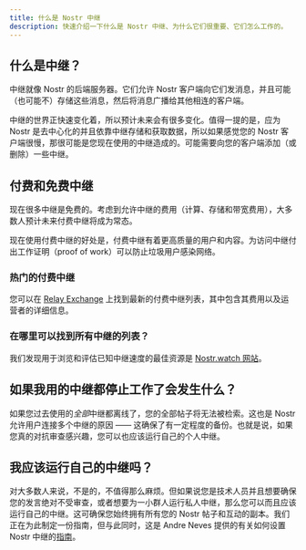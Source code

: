 ```yaml
---
title: 什么是 Nostr 中继
description: 快速介绍一下什么是 Nostr 中继、为什么它们很重要、它们怎么工作的。
---
```


## 什么是中继？

中继就像 Nostr 的后端服务器。它们允许 Nostr 客户端向它们发消息，并且可能（也可能不）存储这些消息，然后将消息广播给其他相连的客户端。

中继的世界正快速变化着，所以预计未来会有很多变化。值得一提的是，应为 Nostr 是去中心化的并且依靠中继存储和获取数据，所以如果感觉您的 Nostr 客户端很慢，那很可能是您现在使用的中继造成的。可能需要向您的客户端添加（或删除）一些中继。

## 付费和免费中继

现在很多中继是免费的。考虑到允许中继的费用（计算、存储和带宽费用），大多数人预计未来付费中继将成为常态。

现在使用付费中继的好处是，付费中继有着更高质量的用户和内容。为访问中继付出工作证明（proof of work）可以防止垃圾用户感染网络。

### 热门的付费中继

您可以在 [Relay Exchange](https://relay.exchange/) 上找到最新的付费中继列表，其中包含其费用以及运营者的详细信息。

### 在哪里可以找到所有中继的列表？

我们发现用于浏览和评估已知中继速度的最佳资源是 [Nostr.watch 网站](https://legacy.nostr.watch/relays/find)。

## 如果我用的中继都停止工作了会发生什么？

如果您过去使用的*全部*中继都离线了，您的全部帖子将无法被检索。这也是 Nostr 允许用户连接多个中继的原因 —— 这确保了有一定程度的备份。也就是说，如果您真的对抗审查感兴趣，您可以也应该运行自己的个人中继。

## 我应该运行自己的中继吗？

对大多数人来说，不是的，不值得那么麻烦。但如果说您是技术人员并且想要确保您的发言绝对不受审查，或者想要为一小群人运行私人中继，那么您可以而且应该运行自己的中继。这可确保您始终拥有所有您的 Nostr 帖子和互动的副本。我们正在为此制定一份指南，但与此同时，这是 Andre Neves 提供的有关如何设置 Nostr 中继的[指南](https://andreneves.xyz/p/set-up-a-nostr-relay-server-in-under)。

